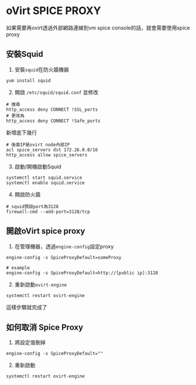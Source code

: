 # oVirt SPICE PROXY
如果需要再ovirt透過外部網路連線到vm spice console的話，就會需要使用spice proxy
## 安裝Squid
1. 安裝`squid`在防火牆機器
```
yum install squid
```
2. 開啟 `/etc/squid/squid.conf` 並修改
```
# 搜尋
http_access deny CONNECT !SSL_ports
# 更改為
http_access deny CONNECT !Safe_ports
```
新增底下幾行
```
# 後面IP是ovirt node內部IP
acl spice_servers dst 172.26.0.0/16
http_access allow spice_servers
```
3. 啟動/開機啟動Squid
```
systemctl start squid.service
systemctl enable squid.service
```
4. 開啟防火牆
```
# squid預設port為3128
firewall-cmd --add-port=3128/tcp
```
## 開啟oVirt spice proxy
1. 在管理機器，透過`engine-config`設定proxy
```
engine-config -s SpiceProxyDefault=someProxy

# example
engine-config -s SpiceProxyDefault=http://[public ip]:3128
```
2. 重新啟動`ovirt-engine`
```
systemctl restart ovirt-engine
```
這樣步驟就完成了

## 如何取消 Spice Proxy
1. 將設定值刪掉
```
engine-config -s SpiceProxyDefault=""
```
2. 重新啟動
```
systemctl restart ovirt-engine
```

